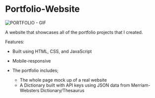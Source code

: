 # Portfolio-Website

![PORTFOLIO - GIF](https://user-images.githubusercontent.com/79867856/115097470-02b9c200-9ef0-11eb-8da5-171d2efdfbd1.gif)

A website that showcases all of the portfolio projects that I created.

Features:
- Built using HTML, CSS, and JavaScript
- Mobile-responsive
- The portfolio includes;

  * The whole page mock up of a real website
  * A Dictionary built with API keys using JSON data from Merriam-Websters Dictionary/Thesaurus
